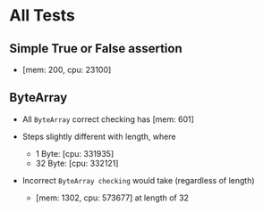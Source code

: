 # All Tests

## Simple True or False assertion

- [mem: 200, cpu: 23100]

## ByteArray

- All `ByteArray` correct checking has [mem: 601]
- Steps slightly different with length, where

  - 1 Byte: [cpu: 331935]
  - 32 Byte: [cpu: 332121]

- Incorrect `ByteArray checking` would take (regardless of length)
  - [mem: 1302, cpu: 573677] at length of 32
